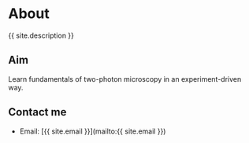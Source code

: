 # About
{{ site.description }}

## Aim
Learn fundamentals of two-photon microscopy in an experiment-driven way. 

## Contact me
- Email: [{{ site.email }}](mailto:{{ site.email }})
